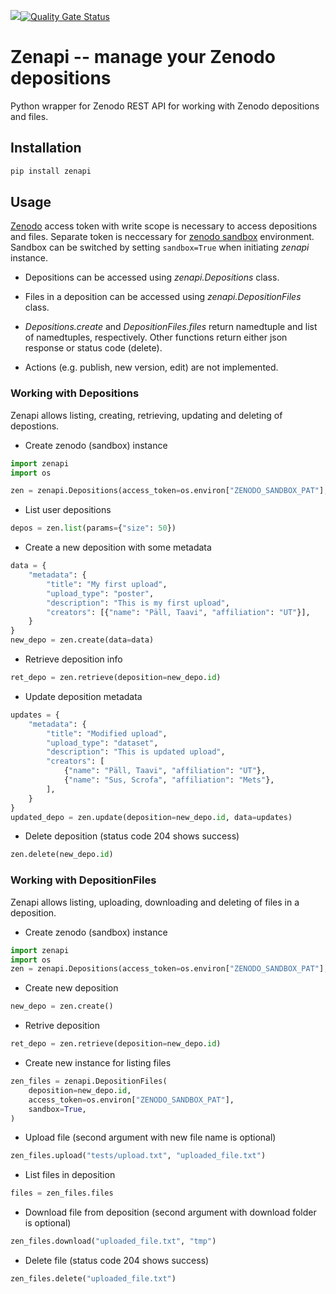 
![](https://github.com/tpall/zenapi/workflows/CI/badge.svg)[![Quality Gate Status](https://sonarcloud.io/api/project_badges/measure?project=tpall_zenapi&metric=alert_status)](https://sonarcloud.io/dashboard?id=tpall_zenapi)

# Zenapi -- manage your Zenodo depositions

Python wrapper for Zenodo REST API for working with Zenodo depositions and files.

## Installation

```python
pip install zenapi
```

## Usage

[Zenodo](https://zenodo.org) access token with write scope is necessary to access depositions and files.
Separate token is neccessary for [zenodo sandbox](https://sandbox.zenodo.org) environment.
Sandbox can be switched by setting `sandbox=True` when initiating *zenapi* instance.

- Depositions can be accessed using *zenapi.Depositions* class. 

- Files in a deposition can be accessed using *zenapi.DepositionFiles* class.

- *Depositions.create* and *DepositionFiles.files* return namedtuple and list of namedtuples, respectively.
Other functions return either json response or status code (delete).

- Actions (e.g. publish, new version, edit) are not implemented.

### Working with Depositions

Zenapi allows listing, creating, retrieving, updating and deleting of depostions.

- Create zenodo (sandbox) instance

```python
import zenapi
import os

zen = zenapi.Depositions(access_token=os.environ["ZENODO_SANDBOX_PAT"], sandbox=True)
```

- List user depositions

```python
depos = zen.list(params={"size": 50})
```

- Create a new deposition with some metadata

```python
data = {
    "metadata": {
        "title": "My first upload",
        "upload_type": "poster",
        "description": "This is my first upload",
        "creators": [{"name": "Päll, Taavi", "affiliation": "UT"}],
    }
}
new_depo = zen.create(data=data)
```

- Retrieve deposition info

```python
ret_depo = zen.retrieve(deposition=new_depo.id)
```

- Update deposition metadata

```python
updates = {
    "metadata": {
        "title": "Modified upload",
        "upload_type": "dataset",
        "description": "This is updated upload",
        "creators": [
            {"name": "Päll, Taavi", "affiliation": "UT"},
            {"name": "Sus, Scrofa", "affiliation": "Mets"},
        ],
    }
}
updated_depo = zen.update(deposition=new_depo.id, data=updates)
```

- Delete deposition (status code 204 shows success)

```python
zen.delete(new_depo.id)
```

### Working with DepositionFiles

Zenapi allows listing, uploading, downloading and deleting of files in a deposition.

- Create zenodo (sandbox) instance

```python
import zenapi
import os
zen = zenapi.Depositions(access_token=os.environ["ZENODO_SANDBOX_PAT"], sandbox=True)
```

- Create new deposition

```python
new_depo = zen.create()
```

- Retrive deposition

```python
ret_depo = zen.retrieve(deposition=new_depo.id)
```

- Create new instance for listing files

```python
zen_files = zenapi.DepositionFiles(
    deposition=new_depo.id,
    access_token=os.environ["ZENODO_SANDBOX_PAT"],
    sandbox=True,
)
```

- Upload file (second argument with new file name is optional)

```python
zen_files.upload("tests/upload.txt", "uploaded_file.txt")
```

- List files in deposition

```python
files = zen_files.files
```

- Download file from deposition (second argument with download folder is optional)

```python
zen_files.download("uploaded_file.txt", "tmp")
```

- Delete file (status code 204 shows success)

```python
zen_files.delete("uploaded_file.txt")
```
